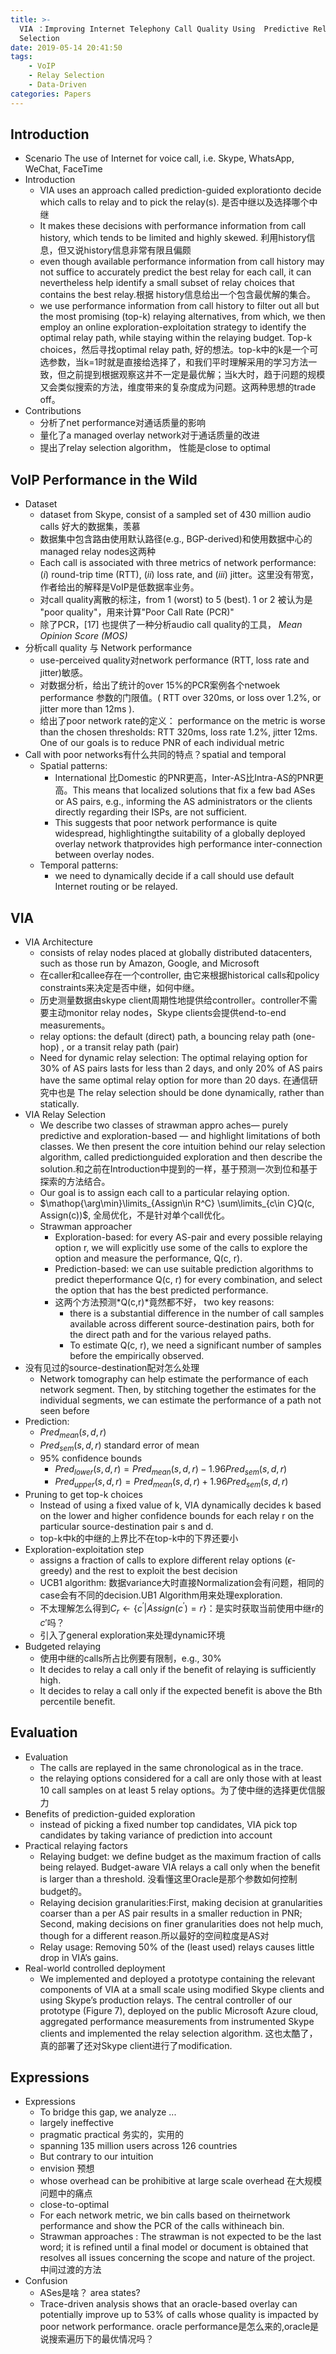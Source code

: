 ```yaml
---
title: >-
  VIA ：Improving Internet Telephony Call Quality Using  Predictive Relay
  Selection
date: 2019-05-14 20:41:50
tags: 
    - VoIP
    - Relay Selection
    - Data-Driven
categories: Papers
---
```

## Introduction 
- Scenario
The use of Internet for voice call, i.e. Skype, WhatsApp, WeChat, FaceTime
- Introduction
  - VIA uses an approach called prediction-guided explorationto decide which calls to relay and to pick the relay(s).  是否中继以及选择哪个中继
  - It makes these decisions with performance information from call history, which tends to be limited and highly skewed. 利用history信息，但又说history信息非常有限且偏颇
  - even though available performance information from call history may not suffice to accurately predict the best relay for each call, it can nevertheless help identify a small subset of relay choices that contains the best relay.根据 history信息给出一个包含最优解的集合。
  - we use performance information from call history to filter out all but the most promising (top-k) relaying alternatives, from which, we then employ an online exploration-exploitation strategy to identify the optimal relay path, while staying within the relaying budget. Top-k choices，然后寻找optimal relay path, 好的想法。top-k中的k是一个可选参数，当k=1时就是直接给选择了，和我们平时理解采用的学习方法一致，但之前提到根据观察这并不一定是最优解；当k大时，趋于问题的规模又会类似搜索的方法，维度带来的复杂度成为问题。这两种思想的trade off。
- Contributions
  - 分析了net performance对通话质量的影响
  - 量化了a managed overlay network对于通话质量的改进
  - 提出了relay selection algorithm， 性能是close to optimal

## VoIP Performance in the Wild
- Dataset
  - dataset from Skype, consist of a sampled set of 430 million audio calls 好大的数据集，羡慕
  - 数据集中包含路由使用默认路径(e.g., BGP-derived)和使用数据中心的managed relay nodes这两种
  - Each call is associated with three metrics of network performance: (*i*) round-trip time (RTT), (*ii*) loss rate, and (*iii*) jitter。这里没有带宽，作者给出的解释是VoIP是低数据率业务。
  - 对call quality离散的标注，from 1 (worst) to 5 (best). 1 or 2 被认为是 "poor quality"，用来计算"Poor Call Rate (PCR)"
  - 除了PCR，[17] 也提供了一种分析audio call quality的工具， *Mean Opinion Score (MOS)*
- 分析call quality 与  Network performance
   - use-perceived quality对network performance (RTT, loss rate and jitter)敏感。
   - 对数据分析，给出了统计的over 15%的PCR案例各个netwoek performance 参数的门限值。( RTT over 320ms, or loss over 1.2%, or jitter more than 12ms ). 
   - 给出了poor network rate的定义： performance on the metric is worse than the chosen thresholds: RTT  320ms, loss rate  1.2%, jitter  12ms. One of our goals is to reduce PNR of each individual metric
 - Call with poor networks有什么共同的特点？spatial and temporal
   - Spatial patterns: 
      - International 比Domestic 的PNR更高，Inter-AS比Intra-AS的PNR更高。This means that localized solutions that fix a few bad ASes or AS pairs, e.g., informing the AS administrators or the clients directly regarding their ISPs, are not sufficient.
      - This suggests that poor network performance is quite widespread, highlightingthe suitability of a globally deployed overlay network thatprovides high performance inter-connection between overlay nodes.
    - Temporal patterns:
      - we need to dynamically decide if a call should use default Internet routing or be relayed.
  
  ## VIA
- VIA Architecture
  - consists of relay nodes placed at globally distributed datacenters, such as those run by Amazon, Google, and Microsoft
  - 在caller和callee存在一个controller, 由它来根据historical calls和policy constraints来决定是否中继，如何中继。 
  - 历史测量数据由skype client周期性地提供给controller。controller不需要主动monitor relay nodes，Skype clients会提供end-to-end measurements。
  - relay options: the default (direct) path, a bouncing relay path (one-hop) , or a transit relay path (pair)
  - Need for dynamic relay selection:  The optimal relaying option for 30% of AS pairs lasts for less than 2 days, and only 20% of AS pairs have the same optimal relay option for more than 20 days. 在通信研究中也是 The relay selection should be done dynamically, rather than statically.
- VIA Relay Selection
  - We describe two classes of strawman appro aches— purely predictive and exploration-based — and highlight limitations of both classes. We then present the core intuition behind our relay selection algorithm, called predictionguided exploration and then describe the solution.和之前在Introduction中提到的一样，基于预测一次到位和基于探索的方法结合。
  - Our goal is to assign each call to a particular relaying option.
  - $\mathop{\arg\min}\limits_{Assign\in R^C} \sum\limits_{c\in C}Q(c, Assign(c))$, 全局优化，不是针对单个call优化。
  - Strawman approacher
    - Exploration-based: for every AS-pair and every possible relaying option r, we will explicitly use some of the calls to explore the option and measure the performance, Q(c, r).
    - Prediction-based: we can use suitable prediction algorithms to predict theperformance Q(c, r) for every combination, and select the option that has the best predicted performance.
    - 这两个方法预测*Q(c,r)*竟然都不好， two key reasons:
      - there is a substantial difference in the number of call samples available across different source-destination pairs, both for the direct path and for the various relayed paths.
      - To estimate Q(c, r), we need a significant number of samples before the empirically observed.
- 没有见过的source-destination配对怎么处理
  - Network tomography can help estimate the performance of each network segment. Then, by stitching together the estimates for the individual segments, we can estimate the performance of a path not seen before
- Prediction:
  - $Pred_{mean}(s,d,r)$
  - $Pred_{sem}(s,d,r)$ standard error of mean
  - 95% confidence bounds
    - $Pred_{lower}(s,d,r)=Pred_{mean}(s,d,r)-1.96Pred_{sem}(s,d,r)$
    - $Pred_{upper}(s,d,r)=Pred_{mean}(s,d,r)+1.96Pred_{sem}(s,d,r)$
- Pruning to get top-k choices
  - Instead of using a fixed value of k, VIA dynamically decides k based on the lower and higher confidence bounds for each relay r on the particular source-destination pair s and d.
  - top-k中k的中继的上界比不在top-k中的下界还要小
- Exploration-exploitation step
  - assigns a fraction of calls to explore different relay options ($\epsilon$-greedy) and the rest to exploit the best decision
  - UCB1 algorithm: 数据variance大时直接Normalization会有问题，相同的case会有不同的decision.UB1 Algorithm用来处理exploration.
  - 不太理解怎么得到$C_r\leftarrow\{c^\prime|Assign(c^\prime)=r\}$：是实时获取当前使用中继r的$c\prime$吗？
  - 引入了general exploration来处理dynamic环境
- Budgeted relaying
  - 使用中继的calls所占比例要有限制，e.g., 30%
  - It decides to relay a call only if the benefit of relaying is sufficiently high.
  - It decides to relay a call only if the expected benefit is above the Bth percentile benefit.

## Evaluation
- Evaluation
  - The calls are replayed in the same chronological as in the trace.
  -  the relaying options considered for a call are only those with at least 10 call samples on at least 5 relay options。为了使中继的选择更优信服力
- Benefits of prediction-guided exploration
  - instead of picking a fixed number top candidates, VIA pick top candidates by taking variance of prediction into account
- Practical relaying factors
  - Relaying budget: we define budget as the maximum fraction of calls being relayed. Budget-aware VIA relays a call only when the benefit is larger than a threshold. 没看懂这里Oracle是那个参数如何控制budget的。
  - Relaying decision granularities:First, making decision at granularities coarser than a per AS pair results in a smaller reduction in PNR; Second, making decisions on finer granularities does not help much, though for a different reason.所以最好的空间粒度是AS对
  - Relay usage: Removing 50% of the (least used) relays causes little drop in VIA’s gains.
- Real-world controlled deployment
  - We implemented and deployed a prototype containing the relevant components of VIA at a small scale using modified Skype clients and using Skype’s production relays. The central controller of our prototype (Figure 7), deployed on the public Microsoft Azure cloud, aggregated performance measurements from instrumented Skype clients and implemented the relay selection algorithm. 这也太酷了，真的部署了还对Skype client进行了modification.

## Expressions
- Expressions
  - To bridge this gap, we analyze ...
  -  largely ineffective
  -  pragmatic  practical 务实的，实用的
  -  spanning 135 million users across 126 countries
  -  But contrary to our intuition
  -  envision 预想
  -  whose overhead can be prohibitive at large scale overhead 在大规模问题中的痛点
  -  close-to-optimal
  -  For each network metric, we bin calls based on theirnetwork performance and show the PCR of the calls withineach bin.
  -  Strawman approaches : The strawman is not expected to be the last word; it is refined until a final model or document is obtained that resolves all issues concerning the scope and nature of the project. 中间过渡的方法
- Confusion
  - ASes是啥？ area states?
  - Trace-driven analysis shows that an oracle-based overlay can potentially improve up to 53% of calls whose quality is impacted by poor network performance. oracle performance是怎么来的,oracle是说搜索遍历下的最优情况吗？